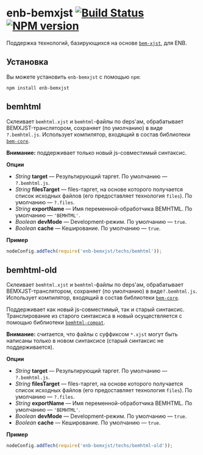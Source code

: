 enb-bemxjst [![Build Status](https://travis-ci.org/enb-make/enb-bemxjst.png?branch=master)](https://travis-ci.org/enb-make/enb-bemxjst) [![NPM version](https://badge.fury.io/js/enb-bemxjst.png)](http://badge.fury.io/js/enb-bemxjst)
===========

Поддержка технологий, базирующихся на основе [`bem-xjst`](https://github.com/bem/bem-xjst), для ENB.

Установка
---------

Вы можете установить `enb-bemxjst` с помощью `npm`:

```
npm install enb-bemxjst
```

bemhtml
-------

Склеивает `bemhtml.xjst` и `bemhtml`-файлы по deps'ам, обрабатывает BEMXJST-транслятором, сохраняет (по умолчанию) в виде `?.bemhtml.js`.
Использует компилятор, входящий в состав библиотеки [`bem-core`](https://github.com/bem/bem-core).

**Внимание:** поддерживает только новый js-совместимый синтаксис.

**Опции**

* *String* **target** — Результирующий таргет. По умолчанию — `?.bemhtml.js`.
* *String* **filesTarget** — files-таргет, на основе которого получается список исходных файлов (его предоставляет технология `files`). По умолчанию — `?.files`.
* *String* **exportName** — Имя переменной-обработчика BEMHTML. По умолчанию — `'BEMHTML'`.
* *Boolean* **devMode** — Development-режим. По умолчанию — `true`.
* *Boolean* **cache** — Кеширование. По умолчанию — `true`.

**Пример**

```javascript
nodeConfig.addTech(require('enb-bemxjst/techs/bemhtml'));
```

bemhtml-old
-----------

Склеивает `bemhtml.xjst` и `bemhtml`-файлы по deps'ам, обрабатывает BEMXJST-транслятором, сохраняет (по умолчанию) в виде`?.bemhtml.js`.
Использует компилятор, входящий в состав библиотеки [`bem-core`](https://github.com/bem/bem-core).

Поддерживает как новый js-совместимый, так и старый синтаксис.
Транслирование из старого синтаксиса в новый осуществляется с помощью библиотеки [`bemhtml-compat`](https://github.com/bem/bemhtml-compat).

**Внимание:** считается, что файлы с суффиксом `*.xjst` могут быть написаны только в новом синтаксисе (старый синтаксис не поддерживается).

**Опции**

* *String* **target** — Результирующий таргет. По умолчанию — `?.bemhtml.js`.
* *String* **filesTarget** — files-таргет, на основе которого получается список исходных файлов (его предоставляет технология `files`). По умолчанию — `?.files`.
* *String* **exportName** — Имя переменной-обработчика BEMHTML. По умолчанию — `'BEMHTML'`.
* *Boolean* **devMode** — Development-режим. По умолчанию — `true`.
* *Boolean* **cache** — Кеширование. По умолчанию — `true`.

**Пример**

```javascript
nodeConfig.addTech(require('enb-bemxjst/techs/bemhtml-old'));
```
